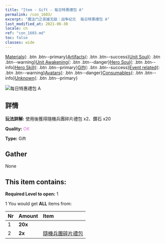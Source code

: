 ```yaml
---
title: "Item - Gift - 每日特惠禮包 A"
permalink: /con_1603/
excerpt: "魔法门之英雄无敌：战争纪元  每日特惠禮包 A"
last_modified_at: 2021-06-30
locale: cn
ref: "con_1603.md"
toc: false
classes: wide
---
```

 [Materials](/ItemsCN/){: .btn .btn--primary}[Artifacts](/ItemsCN/Artifacts/){: .btn .btn--success}[Unit Soul](/ItemsCN/UnitSoul/){: .btn .btn--warning}[Unit Awakening](/ItemsCN/UnitAwakening/){: .btn .btn--danger}[Hero Soul](/ItemsCN/HeroSoul/){: .btn .btn--info}[Hero Skill](/ItemsCN/HeroSkill/){: .btn .btn--primary}[Gift](/ItemsCN/Gift/){: .btn .btn--success}[Event related](/ItemsCN/Events/){: .btn .btn--warning}[Avatars](/ItemsCN/Avatars/){: .btn .btn--danger}[Consumables](/ItemsCN/Consumables/){: .btn .btn--info}[Unknown](/ItemsCN/Unknown/){: .btn .btn--primary}

 ![每日特惠禮包 A](/images/t/i_907219.png)

## 詳情
 **玩法詳解:** 使用後獲得隨機兵團碎片禮包 x2、鑽石 x20

 **Quality:** <span style="color: #DA70D6">OK</span>

 **Type:** Gift

## Gather

  None

## This item contains:

 **Required Level to open:** 1

 1 You would get **ALL** items  from:

  | Nr | Amount |     Item    |
  |:---|:-------|:------------|
  | 1 |  **20x** | <i class="fas fa-gem"/> |  | 
  | 2 |  **2x** | [隨機兵團碎片禮包](/cn/Items/con_1606/) |  | 
